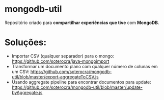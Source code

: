 # mongodb-util

Repositório criado para **compartilhar experiências que tive** com **MongoDB**.

# Soluções:

- Importar CSV (qualquer separador) para o mongo: https://github.com/soterocra/java-mongoimport
- Transformar um documento plano com qualquer número de colunas em um CSV: https://github.com/soterocra/mongodb-util/blob/master/export-aggregateToCSV.js
- Usando aggregate pipeline para encontrar documentos para update: https://github.com/soterocra/mongodb-util/blob/master/update-byAggregate.js
